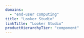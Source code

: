 ```yaml
---
domains:
  - "end-user computing"
title: "Looker Studio"
linkTitle: "Looker Studio"
productHierarchyTier: "component"
---
```

